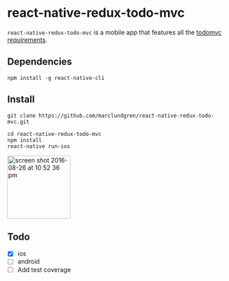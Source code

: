 # react-native-redux-todo-mvc

`react-native-redux-todo-mvc` is a mobile app that features all the [todomvc requirements](https://github.com/tastejs/todomvc/blob/master/app-spec.md#functionality).

## Dependencies

```
npm install -g react-native-cli
```

## Install

```
git clone https://github.com/marclundgren/react-native-redux-todo-mvc.git

cd react-native-redux-todo-mvc
npm install
react-native run-ios
```

<img width="144" alt="screen shot 2016-08-26 at 10 52 36 pm" src="https://cloud.githubusercontent.com/assets/1154834/18025560/ec2512a6-6be1-11e6-9e4c-b2ea362fcd9e.png">



## Todo
* [x] ios
* [ ] android
* [ ] Add test coverage
